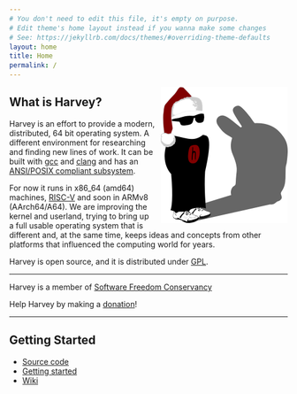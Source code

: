 ```yaml
---
# You don't need to edit this file, it's empty on purpose.
# Edit theme's home layout instead if you wanna make some changes
# See: https://jekyllrb.com/docs/themes/#overriding-theme-defaults
layout: home
title: Home
permalink: /
---
```


<img style="margin-left:10px; float: right;" src="/images/harvey-os-christmas-logo.png" alt="harvey loves you!"/>

## What is Harvey?

Harvey is an effort to provide a modern, distributed, 64 bit operating system. A different environment for researching and finding new lines of work. It can be built with <a href="https://gcc.gnu.org/">gcc</a> and <a href="http://clang.llvm.org/">clang</a> and has an [ANSI/POSIX compliant subsystem](https://github.com/Harvey-OS/apex/wiki).

For now it runs in x86_64 (amd64) machines, [RISC-V](https://riscv.org/) and soon in ARMv8 (AArch64/A64). We are improving the kernel and userland, trying to bring up a full usable operating system that is different and, at the same time, keeps ideas and concepts from other platforms that influenced the computing world for years.

Harvey is open source, and it is distributed under [GPL](http://www.gnu.org/licenses/old-licenses/gpl-2.0.en.html).

-----
Harvey is a member of [Software Freedom Conservancy](https://github.com/Harvey-OS/harvey/wiki/Conservancy)

Help Harvey by making a [donation](donate)!

-----

## Getting Started

- [Source code](https://github.com/Harvey-OS/harvey)
- [Getting started](https://github.com/Harvey-OS/harvey/wiki/Getting-Started)
- [Wiki](https://github.com/Harvey-OS/harvey/wiki)
